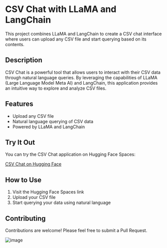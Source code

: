 # CSV Chat with LLaMA and LangChain

This project combines LLaMA and LangChain to create a CSV chat interface where users can upload any CSV file and start querying based on its contents.

## Description

CSV Chat is a powerful tool that allows users to interact with their CSV data through natural language queries. By leveraging the capabilities of LLaMA (Large Language Model Meta AI) and LangChain, this application provides an intuitive way to explore and analyze CSV files.

## Features

- Upload any CSV file
- Natural language querying of CSV data
- Powered by LLaMA and LangChain

## Try It Out

You can try the CSV Chat application on Hugging Face Spaces:

[CSV Chat on Hugging Face](https://huggingface.co/spaces/alamshoaib134/CSV_Chat/blob/main/app.py)

## How to Use

1. Visit the Hugging Face Spaces link
2. Upload your CSV file
3. Start querying your data using natural language

## Contributing

Contributions are welcome! Please feel free to submit a Pull Request.

![image](https://github.com/user-attachments/assets/c517a4d1-82eb-441b-b40a-7c849094b062)
